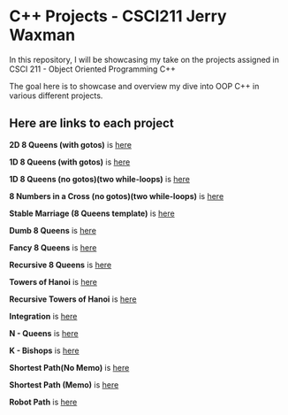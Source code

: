 # C++ Projects - CSCI211 Jerry Waxman

In this repository, I will be showcasing my take on the projects assigned in CSCI 211 - Object Oriented Programming C++

The goal here is to showcase and overview my dive into OOP C++ in various different projects.

## Here are links to each project

**2D 8 Queens (with gotos)** is [here](https://github.com/Dameme1/Projects-CSCI-211-Waxman/blob/10f6dd3bd03496a3355dee6490b185d36946c313/2d8queens.cpp)

**1D 8 Queens (with gotos)** is [here](https://github.com/Dameme1/Projects-CSCI-211-Waxman/blob/5aa47cbc6c70cef326ff5c468b43402312301261/1d8queens.cpp)

**1D 8 Queens (no gotos)(two while-loops)** is [here](https://github.com/Dameme1/Projects-CSCI-211-Waxman/blob/45cecc1818cbb9ae544f69ea8ed85adf0db9d281/1d8queensnogoto.cpp)

**8 Numbers in a Cross (no gotos)(two while-loops)** is [here](https://github.com/Dameme1/Projects-CSCI-211-Waxman/blob/54f161bfd4157955fb0cef13bd669dd18f3ba464/8numberscross.cpp)

**Stable Marriage (8 Queens template)** is [here](https://github.com/Dameme1/Projects-CSCI-211-Waxman/blob/1c808584a617db45649c0f7be9d7dd9d4c3fad1f/stablemarriage.cpp)

**Dumb 8 Queens** is [here](https://github.com/Dameme1/Projects-CSCI-211-Waxman/blob/6e4a2cadafb4776464143cbfa67002a089366156/dumb8queens.cpp)

**Fancy 8 Queens** is [here](https://github.com/Dameme1/Projects-CSCI-211-Waxman/blob/5aa47cbc6c70cef326ff5c468b43402312301261/fancyQueens.cpp)

**Recursive 8 Queens** is [here](https://github.com/Dameme1/Projects-CSCI-211-Waxman/blob/f1632520809a4e40982bac28224933c0be91f3de/recursive8queens.cpp)

**Towers of Hanoi** is [here](https://github.com/Dameme1/Projects-CSCI-211-Waxman/blob/61b5599d891ef9ff01fbb26e391115f71defbe70/towersOfHanoi.cpp)

**Recursive Towers of Hanoi** is [here](https://github.com/Dameme1/Projects-CSCI-211-Waxman/blob/250f95c302f851e64655a29820dea46a06f64194/recursiveTowers.cpp)

**Integration** is [here](https://github.com/Dameme1/Projects-CSCI-211-Waxman/blob/e2e5081ca14e729d39d4d533ece04fef611f015d/integration.cpp)

**N - Queens** is [here](https://github.com/Dameme1/Projects-CSCI-211-Waxman/blob/c3e0c470f20aa2ccba743775a81421dab821fce1/nQueens.cpp)

**K - Bishops** is [here](www.google.com)

**Shortest Path(No Memo)** is [here](www.google.com)

**Shortest Path (Memo)** is [here](www.google.com)

**Robot Path** is [here](www.google.com)



